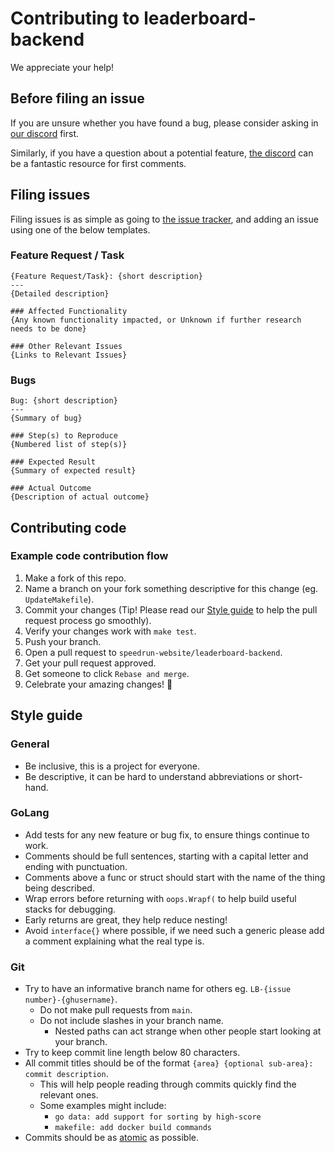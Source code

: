 # Contributing to leaderboard-backend
We appreciate your help!

## Before filing an issue
If you are unsure whether you have found a bug, please consider asking in [our discord](https://discord.gg/TZvfau25Vb) first.

Similarly, if you have a question about a potential feature, [the discord](https://discord.gg/TZvfau25Vb) can be a fantastic resource for first comments.

## Filing issues
Filing issues is as simple as going to [the issue tracker](https://github.com/speedrun-website/leaderboard-backend/issues), and adding an issue using one of the below templates.

### Feature Request / Task
```
{Feature Request/Task}: {short description}
---
{Detailed description}

### Affected Functionality
{Any known functionality impacted, or Unknown if further research needs to be done}

### Other Relevant Issues
{Links to Relevant Issues}
```

### Bugs
```
Bug: {short description}
---
{Summary of bug}

### Step(s) to Reproduce
{Numbered list of step(s)}

### Expected Result
{Summary of expected result}

### Actual Outcome
{Description of actual outcome}
```

## Contributing code
### Example code contribution flow
1. Make a fork of this repo.
1. Name a branch on your fork something descriptive for this change (eg. `UpdateMakefile`).
1. Commit your changes (Tip! Please read our [Style guide](#style-guide) to help the pull request process go smoothly).
1. Verify your changes work with `make test`.
1. Push your branch.
1. Open a pull request to `speedrun-website/leaderboard-backend`.
1. Get your pull request approved.
1. Get someone to click `Rebase and merge`.
1. Celebrate your amazing changes! 🎉

## Style guide
### General
- Be inclusive, this is a project for everyone.
- Be descriptive, it can be hard to understand abbreviations or short-hand.

### GoLang
- Add tests for any new feature or bug fix, to ensure things continue to work.
- Comments should be full sentences, starting with a capital letter and ending with punctuation.
- Comments above a func or struct should start with the name of the thing being described.
- Wrap errors before returning with `oops.Wrapf(` to help build useful stacks for debugging.
- Early returns are great, they help reduce nesting!
- Avoid `interface{}` where possible, if we need such a generic please add a comment explaining what the real type is.

### Git
- Try to have an informative branch name for others eg. `LB-{issue number}-{ghusername}`.
  - Do not make pull requests from `main`.
  - Do not include slashes in your branch name.
    - Nested paths can act strange when other people start looking at your branch.
- Try to keep commit line length below 80 characters.
- All commit titles should be of the format `{area} {optional sub-area}: commit description`.
  - This will help people reading through commits quickly find the relevant ones.
  - Some examples might include:
    - `go data: add support for sorting by high-score`
    - `makefile: add docker build commands`
- Commits should be as [atomic](https://www.freshconsulting.com/insights/blog/atomic-commits/) as possible.